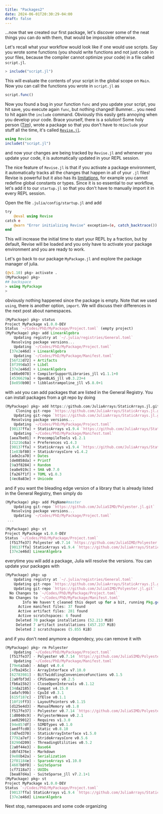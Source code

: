 ```yaml
---
title: "Packages2"
date: 2024-06-01T20:30:29-04:00
draft: false
---
```


...now that we created our first package, let's discover some 
of the neat things you can do with them, that would be impossible
otherwise.

Let's recall what your workflow would look like if one would use scripts.
Say you wrote some functions (you should write functions and not just code in your 
files, because the compiler cannot optimize your code) in a file called `script.jl`.

```julia
> include("script.jl")
```
This will evaluate the contents of your script in the global scope on `Main`. Now you can 
call the functions you wrote in `script.jl` as
```julia
script.func()
```
Now you found a bug in your function `func` and you update your script, you hit save, you 
execute again `func`, but nothing changed! Bummer... you need to hit again the `include` command.
Obviously this easily gets annoying when you develop your code. Brace yourself, there is a solution!
Some holy person ([Tim](https://github.com/timholy)), wrote a package so that you don't have to re`include` your stuff all the time,
it's called [`Revise.jl`](https://timholy.github.io/Revise.jl/stable/).

```julia
using Revise
includet("script.jl")
```
and now your changes are being tracked by `Revise.jl` and whenever you update your code, it is automatically
updated in your REPL session. 

The nice feature of `Revise.jl` is that if you activate a package environment, it automatically tracks all
the changes that happen in all of your `.jl` files! Revise is powerful but it also has its [limitations](https://timholy.github.io/Revise.jl/stable/limitations/), for example
you cannot redefine global constants or types. Since it is so essential to our workflow, let's add it
to our `startup.jl` so that you don't have to manually import it in every REPL session. 

Open the file `.julia/config/startup.jl` and add
```julia
try
    @eval using Revise
catch e
    @warn "Error initializing Revise" exception=(e, catch_backtrace())
end
```
This will increase the initial time to start your REPL by a fraction, but by default, Revise will be loaded
and you only have to activate your package environment and you are ready to work.


Let's go back to our package `MyPackage.jl` and explore the package manager of julia.
```julia
(@v1.10) pkg> activate .
(MyPackage) pkg> 
## backspace
> using MyPackage
> 
```
obviously nothing happened since the package is empty. Note that we used `using`, there is another option, `import`. 
We will discuss their differences in the next post about namespaces.

```julia
(MyPackage) pkg> status
Project MyPackage v1.0.0-DEV
Status `~/Codes/PhD/MyPackage/Project.toml` (empty project)
(MyPackage) pkg> add LinearAlgebra
    Updating registry at `~/.julia/registries/General.toml`
   Resolving package versions...
    Updating `~/Codes/PhD/MyPackage/Project.toml`
  [37e2e46d] + LinearAlgebra
    Updating `~/Codes/PhD/MyPackage/Manifest.toml`
  [56f22d72] + Artifacts
  [8f399da3] + Libdl
  [37e2e46d] + LinearAlgebra
  [e66e0078] + CompilerSupportLibraries_jll v1.1.1+0
  [4536629a] + OpenBLAS_jll v0.3.23+4
  [8e850b90] + libblastrampoline_jll v5.8.0+1
```
with `add` you can add packages that are listed in the General Registry. You can install packages from a git repo by doing
```julia
(MyPackage) pkg> add https://github.com/JuliaArrays/StaticArrays.jl.git
     Cloning git-repo `https://github.com/JuliaArrays/StaticArrays.jl.git`
    Updating git-repo `https://github.com/JuliaArrays/StaticArrays.jl.git`
   Resolving package versions...
    Updating `~/Codes/PhD/MyPackage/Project.toml`
  [90137ffa] + StaticArrays v1.9.4 `https://github.com/JuliaArrays/StaticArrays.jl.git#master`
    Updating `~/Codes/PhD/MyPackage/Manifest.toml`
  [aea7be01] + PrecompileTools v1.2.1
  [21216c6a] + Preferences v1.4.3
  [90137ffa] + StaticArrays v1.9.4 `https://github.com/JuliaArrays/StaticArrays.jl.git#master`
  [1e83bf80] + StaticArraysCore v1.4.2
  [ade2ca70] + Dates
  [de0858da] + Printf
  [9a3f8284] + Random
  [ea8e919c] + SHA v0.7.0
  [fa267f1f] + TOML v1.0.3
  [4ec0a83e] + Unicode
```
and if you want the bleading edge version of a library that is already listed in the General Registry, then simply do
```julia
(MyPackage) pkg> add PkgName#master
    Updating git-repo `https://github.com/JuliaSIMD/Polyester.jl.git`
   Resolving package versions...
    Updating `~/Codes/PhD/MyPackage/Project.toml`
 ...
```
```julia
(MyPackage) pkg> st
Project MyPackage v1.0.0-DEV
Status `~/Codes/PhD/MyPackage/Project.toml`
  [f517fe37] Polyester v0.7.14 `https://github.com/JuliaSIMD/Polyester.jl.git#master`
  [90137ffa] StaticArrays v1.9.4 `https://github.com/JuliaArrays/StaticArrays.jl.git#master`
  [37e2e46d] LinearAlgebra
```
everytime you will add a package, Julia will resolve the versions. You can update your packages with
```julia
(MyPackage) pkg> up
    Updating registry at `~/.julia/registries/General.toml`
    Updating git-repo `https://github.com/JuliaArrays/StaticArrays.jl.git`
    Updating git-repo `https://github.com/JuliaSIMD/Polyester.jl.git`
  No Changes to `~/Codes/PhD/MyPackage/Project.toml`
  No Changes to `~/Codes/PhD/MyPackage/Manifest.toml`
        Info We haven't cleaned this depot up for a bit, running Pkg.gc()...
      Active manifest files: 37 found
      Active artifact files: 281 found
      Active scratchspaces: 6 found
     Deleted 70 package installations (52.213 MiB)
     Deleted 7 artifact installations (457.237 MiB)
     Deleted 2 scratchspaces (5.855 KiB)
```
and if you don't need anymore a dependecy, you can remove it with
```julia
(MyPackage) pkg> rm Polyester
    Updating `~/Codes/PhD/MyPackage/Project.toml`
  [f517fe37] - Polyester v0.7.14 `https://github.com/JuliaSIMD/Polyester.jl.git#master`
    Updating `~/Codes/PhD/MyPackage/Manifest.toml`
  [79e6a3ab] - Adapt v4.0.4
  [4fba245c] - ArrayInterface v7.10.0
  [62783981] - BitTwiddlingConvenienceFunctions v0.1.5
  [2a0fbf3d] - CPUSummary v0.2.5
  [fb6a15b2] - CloseOpenIntervals v0.1.12
  [34da2185] - Compat v4.15.0
  [adafc99b] - CpuId v0.3.1
  [615f187c] - IfElse v0.1.1
  [10f19ff3] - LayoutPointers v0.1.15
  [d125e4d3] - ManualMemory v0.1.8
  [f517fe37] - Polyester v0.7.14 `https://github.com/JuliaSIMD/Polyester.jl.git#master`
  [1d0040c9] - PolyesterWeave v0.2.1
  [ae029012] - Requires v1.3.0
  [94e857df] - SIMDTypes v0.1.0
  [aedffcd0] - Static v0.8.10
  [0d7ed370] - StaticArrayInterface v1.5.0
  [7792a7ef] - StrideArraysCore v0.5.6
  [8290d209] - ThreadingUtilities v0.5.2
  [2a0f44e3] - Base64
  [d6f4376e] - Markdown
  [9e88b42a] - Serialization
  [2f01184e] - SparseArrays v1.10.0
  [4607b0f0] - SuiteSparse
  [cf7118a7] - UUIDs
  [bea87d4a] - SuiteSparse_jll v7.2.1+1
(MyPackage) pkg> st
Project MyPackage v1.0.0-DEV
Status `~/Codes/PhD/MyPackage/Project.toml`
  [90137ffa] StaticArrays v1.9.4 `https://github.com/JuliaArrays/StaticArrays.jl.git#master`
  [37e2e46d] LinearAlgebra
```


Next stop, namespaces and some code organizing
